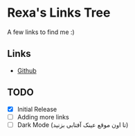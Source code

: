 # Rexa's Links Tree
A few links to find me :)
## Links
* [Github](https://github.com/r3x4w)
## TODO
- [x] Initial Release
- [ ] Adding more links
- [ ] Dark Mode (تا اون موقع عینک آفتابی بزنید)
